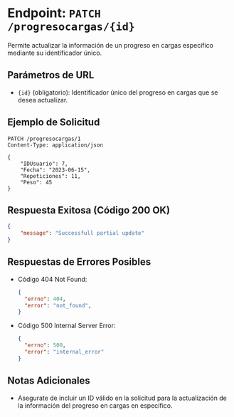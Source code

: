 # Endpoint: `PATCH /progresocargas/{id}`

Permite actualizar la información de un progreso en cargas específico mediante su identificador único.

## Parámetros de URL
- `{id}` (obligatorio): Identificador único del progreso en cargas que se desea actualizar.

## Ejemplo de Solicitud
```http
PATCH /progresocargas/1
Content-Type: application/json

{
    "IDUsuario": 7,
    "Fecha": "2023-06-15",
    "Repeticiones": 11,
    "Peso": 45
}
```

## Respuesta Exitosa (Código 200 OK)
```json
{
    "message": "Successfull partial update"
}
```

## Respuestas de Errores Posibles
- Código 404 Not Found:

  ```json
  {
    "errno": 404,
    "error": "not_found",
  }
  ```

- Código 500 Internal Server Error:
  ```json
  {
    "errno": 500,
    "error": "internal_error"
  }
  ``` 

## Notas Adicionales

- Asegurate de incluir un ID válido en la solicitud para la actualización de la información del progreso en cargas en específico.